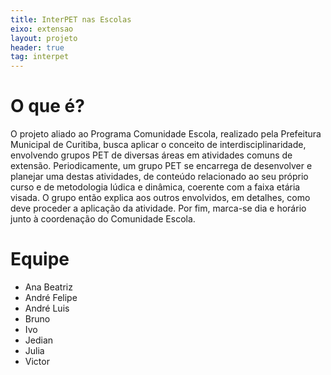 ```yaml
---
title: InterPET nas Escolas
eixo: extensao
layout: projeto
header: true
tag: interpet
---
```


# O que é?
O projeto aliado ao Programa Comunidade Escola, realizado pela Prefeitura Municipal de Curitiba, busca aplicar o conceito de interdisciplinaridade, envolvendo grupos PET de diversas áreas em atividades comuns de extensão. Periodicamente, um grupo PET se encarrega de desenvolver e planejar uma destas atividades, de conteúdo relacionado ao seu próprio curso e de metodologia lúdica e dinâmica, coerente com a faixa etária visada. O grupo então explica aos outros envolvidos, em detalhes, como deve proceder a aplicação da atividade. Por fim, marca-se dia e horário junto à coordenação do Comunidade Escola.

# Equipe
* Ana Beatriz
* André Felipe
* André Luis
* Bruno
* Ivo
* Jedian
* Julia
* Victor
